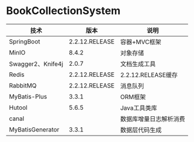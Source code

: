 # BookCollectionSystem


| 技术              | 版本           | 说明                   |
| ----------------- | -------------- | ---------------------- |
| SpringBoot        | 2.2.12.RELEASE | 容器+MVC框架           |
| MinIO             | 8.4.2          | 对象存储               |
| Swagger2、Knife4j | 2.0.7          | 文档生成工具           |
| Redis             | 2.2.12.RELEASE | 2.2.12.RELEASE缓存     |
| RabbitMQ          | 2.2.12.RELEASE | 消息队列               |
| MyBatis-Plus      | 3.3.1          | ORM框架                |
| Hutool            | 5.6.5          | Java工具类库           |
| canal             |                | 数据库增量日志解析消费 |
| MyBatisGenerator  | 3.3.1          | 数据层代码生成         |

